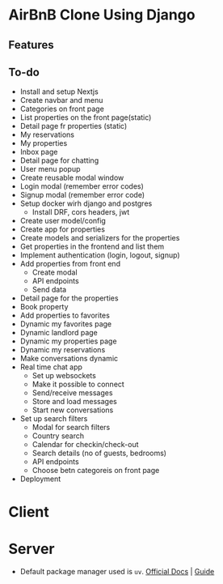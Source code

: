 # AirBnB Clone Using Django

## Features


## To-do
- Install and setup Nextjs
- Create navbar and menu
- Categories on front page
- List properties on the front page(static)
- Detail page fr properties (static)
- My reservations
- My properties
- Inbox page
- Detail page for chatting
- User menu popup
- Create reusable modal window
- Login modal (remember error codes)
- Signup modal (remember error code)
- Setup docker wirh django and postgres
  - Install DRF, cors headers, jwt
- Create user model/config
- Create app for properties
- Create models and serializers for the properties
- Get properties in the frontend and list them
- Implement authentication (login, logout, signup)
- Add properties from front end
  - Create modal
  - API endpoints
  - Send data
- Detail page for the properties
- Book property
- Add properties to favorites
- Dynamic my favorites page
- Dynamic landlord page
- Dynamic my properties page
- Dynamic my reservations
- Make conversations dynamic
- Real time chat app
  - Set up websockets
  - Make it possible to connect
  - Send/receive messages
  - Store and load messages
  - Start new conversations
- Set up search filters
  - Modal for search filters
  - Country search
  - Calendar for checkin/check-out
  - Search details (no of guests, bedrooms)
  - API endpoints
  - Choose betn categoreis on front page
- Deployment

# Client

# Server
-  Default package manager used is `uv`. [Official Docs](https://docs.astral.sh/uv/getting-started/installation/) | [Guide](https://www.saaspegasus.com/guides/uv-deep-dive/)